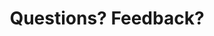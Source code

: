 ---
title: "Questions? Feedback?"
type: "connect"
content-type: "connect-guide"
order: 2

sections:
  - content: |
      Was anything in the docs unclear? Don't see something you're looking for? [Let us know by creating an issue]({{ site.github_issues }}){:target="new"} on the Stitch Docs GitHub repo.

      If you need help with Stitch, reach out to [Stitch Support](mailto:{{ site.support }}).
---